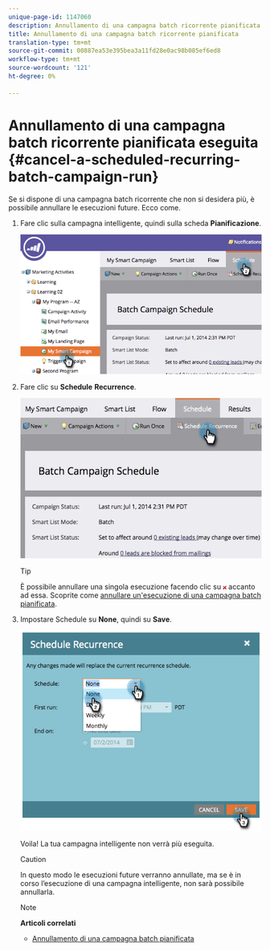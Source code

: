 ```yaml
---
unique-page-id: 1147060
description: Annullamento di una campagna batch ricorrente pianificata - Documenti Marketo - Documentazione prodotto
title: Annullamento di una campagna batch ricorrente pianificata
translation-type: tm+mt
source-git-commit: 00887ea53e395bea3a11fd28e0ac98b085ef6ed8
workflow-type: tm+mt
source-wordcount: '121'
ht-degree: 0%

---
```



# Annullamento di una campagna batch ricorrente pianificata eseguita {#cancel-a-scheduled-recurring-batch-campaign-run}

Se si dispone di una campagna batch ricorrente che non si desidera più, è possibile annullare le esecuzioni future. Ecco come.

1. Fare clic sulla campagna intelligente, quindi sulla scheda **Pianificazione**.

   ![](assets/image2014-9-22-16-3a44-3a51.png)

1. Fare clic su **Schedule** **Recurrence**.

   ![](assets/image2014-9-22-16-3a44-3a55.png)

   >[!TIP]
   >
   >È possibile annullare una singola esecuzione facendo clic su ![—](assets/image2014-9-22-16-3a45-3a42.png) accanto ad essa. Scoprite come [annullare un&#39;esecuzione di una campagna batch pianificata](cancel-a-scheduled-batch-campaign-run.md).

1. Impostare Schedule su **None**, quindi su **Save**.

   ![](assets/image2014-9-22-16-3a45-3a56.png)

   Voila! La tua campagna intelligente non verrà più eseguita.

   >[!CAUTION]
   >
   >In questo modo le esecuzioni future verranno annullate, ma se è in corso l’esecuzione di una campagna intelligente, non sarà possibile annullarla.

   >[!NOTE]
   >
   >**Articoli correlati**
   >
   >    
   >    
   >    * [Annullamento di una campagna batch pianificata](cancel-a-scheduled-batch-campaign-run.md)


